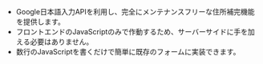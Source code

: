 - Google日本語入力APIを利用し、完全にメンテナンスフリーな住所補完機能を提供します。
- フロントエンドのJavaScriptのみで作動するため、サーバーサイドに手を加える必要はありません。
- 数行のJavaScriptを書くだけで簡単に既存のフォームに実装できます。
